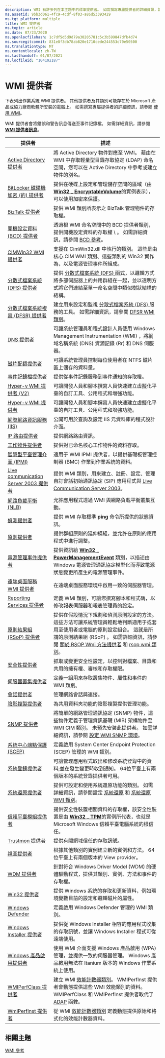 ```yaml
---
description: WMI 有許多列在本主題中的標準提供者。 如需撰寫專屬提供者的詳細資訊，請參閱使用 WMI。
ms.assetid: 9bb3d061-4fc9-4cdf-8f03-a86d53393429
ms.tgt_platform: multiple
title: WMI 提供者
ms.topic: article
ms.date: 07/23/2020
ms.openlocfilehash: 1c7df5d5d9d79a30205781c5c3b599847dfb4d74
ms.sourcegitcommit: 831e8f3db78ab820e1710cede244553c70e50500
ms.translationtype: MT
ms.contentlocale: zh-TW
ms.lasthandoff: 01/07/2021
ms.locfileid: "104192187"
---
```

# <a name="wmi-providers"></a>WMI 提供者

下表列出作業系統 WMI 提供者。 其他提供者及其類別可能存在於 Microsoft 產品或協力廠商軟體所安裝的電腦上。 如需撰寫專屬提供者的詳細資訊，請參閱 [使用 WMI](using-wmi.md)。

WMI 提供者會將錯誤和警告訊息傳送至事件記錄檔。 如需詳細資訊，請參閱 [**WMI 提供者訊息**](wmi-event-messages.md)。



| 提供者                                                                                               | 描述                                                                                                                                                                                                                                                                                                                                                                                                                                          |
|--------------------------------------------------------------------------------------------------------|------------------------------------------------------------------------------------------------------------------------------------------------------------------------------------------------------------------------------------------------------------------------------------------------------------------------------------------------------------------------------------------------------------------------------------------------------|
| [Active Directory 提供者](/previous-versions/windows/desktop/dsprov/active-directory-provider)                                          | 將 Active Directory 物件對應至 WMI。 藉由在 WMI 中存取輕量型目錄存取協定 (LDAP) 命名空間，您可以在 Active Directory 中參考或建立物件的別名。<br/>                                                                                                                                                                                                                                               |
| [BitLocker 磁碟機加密 (的) 提供者](/windows/desktop/SecProv/bitlocker-drive-encryption-provider)              | 提供在硬碟上設定和管理儲存空間的區域（由 [**Win32 \_ EncryptableVolume**](/windows/desktop/SecProv/win32-encryptablevolume)的實例表示），可以使用加密來保護。<br/>                                                                                                                                                                                                             |
| [BizTalk 提供者](https://msdn.microsoft.com/library/ms941491.aspx)                                     | 提供 WMI 類別所表示之 BizTalk 管理物件的存取權。<br/>                                                                                                                                                                                                                                                                                                                                                         |
| [開機設定資料 (BCD) 提供者](/previous-versions/windows/desktop/bcd/boot-configuration-data-portal)                           | 透過根 WMI 命名空間中的 BCD 提供者類別，提供開機設定資料的存取權 \\ 。 如需詳細資訊，請參閱 [BCD 參考](/previous-versions/windows/desktop/bcd/bcd-reference)。<br/>                                                                                                                                                                                                                                                                     |
| [CIMWin32 WMI 提供者](../cimwin32prov/cimwin32-wmi-providers.md)                           | 支援在 CimWin32.dll 中執行的類別。 這些是由核心 CIM WMI 類別、這些類別的 Win32 實作為，以及電源管理事件所組成。<br/>                                                                                                                                                                                                                                                                     |
| [分散式檔案系統 (DFS) 提供者](/previous-versions/windows/desktop/wmipdfs/dfs-provider)                                         | 提供 [分散式檔案系統 (DFS) ](/previous-versions/windows/desktop/dfs/distributed-file-system) 函式，以邏輯方式將多部伺服器上的共用群組在一起，並以透明方式將它們連結至單一命名空間中類似樹狀結構的結構。<br/>                                                                                                                                                                                                                            |
| [分散式檔案系統複寫 (DFSR) 提供者](/previous-versions/windows/desktop/dfsr/distributed-file-system-replication--dfsr-) | 建立用來設定和監視 [分散式檔案系統 (DFS) ](/previous-versions/windows/desktop/dfs/distributed-file-system) 服務的工具。 如需詳細資訊，請參閱 [DFSR WMI 類別](/previous-versions/windows/desktop/dfsr/dfsr-wmi-classes)。<br/>                                                                                                                                                                                                                                               |
| [DNS 提供者](/windows/desktop/DNS/dns-wmi-provider)                                                                   | 可讓系統管理員和程式設計人員使用 Windows Management Instrumentation (WMI) ，將網域名稱系統 (DNS) 資源記錄 (Rr) 和 DNS 伺服器。<br/>                                                                                                                                                                                                                                                                       |
| [磁片配額提供者](/previous-versions/windows/desktop/wmipdskq/disk-quota-provider)                                                    | 可讓系統管理員控制每位使用者在 NTFS 磁片區上儲存的資料量。<br/>                                                                                                                                                                                                                                                                                                                                              |
| [事件記錄檔提供者](/previous-versions/windows/desktop/eventlogprov/event-log-provider)                                                  | 提供從事件記錄服務到事件通知的存取權。<br/>                                                                                                                                                                                                                                                                                                                                                            |
| [Hyper-v WMI 提供者 (V2) ](/windows/desktop/HyperV_v2/windows-virtualization-portal)                                      | 可讓開發人員和腳本撰寫人員快速建立虛擬化平臺的自訂工具、公用程式和增強功能。<br/>                                                                                                                                                                                                                                                                                                            |
| [Hyper-v WMI 提供者](/previous-versions/windows/desktop/virtual/windows-virtualization-portal)                                          | 可讓開發人員和腳本撰寫人員快速建立虛擬化平臺的自訂工具、公用程式和增強功能。<br/>                                                                                                                                                                                                                                                                                                            |
| [網際網路資訊服務 (IIS)](/previous-versions/iis/6.0-sdk/ms525309(v=vs.90))                  | 公開可用於查詢及設定 IIS 元資料庫的程式設計介面。<br/>                                                                                                                                                                                                                                                                                                                                                  |
| [IP 路由提供者](/previous-versions/windows/desktop/wmiiprouteprov/ip-route-provider)                                                  | 提供網路路由資訊。<br/>                                                                                                                                                                                                                                                                                                                                                                                                     |
| [工作物件提供者](/previous-versions/windows/desktop/wmipjobobjprov/job-object-provider)                                                  | 提供對已命名核心工作物件的資料存取。<br/>                                                                                                                                                                                                                                                                                                                                                                                      |
| [智慧型平臺管理介面 (IPMI) ](/previous-versions/windows/desktop/ipmiprv/ipmi-provider)                              | 適用于 WMI IPMI 提供者，以提供基礎板管理控制器 (BMC) 作業到作業系統的資料。<br/>                                                                                                                                                                                                                                                                                                            |
| [Live communication Server 2003 提供者](/previous-versions/office/developer/office-2003/cc165126(v=office.11))             | 提供 WMI 類別，用來建立、註冊、設定、管理自訂會話初始通訊協定 (SIP) 應用程式與 [Live Communication Server 2003](/previous-versions/office/aa194012(v=office.11))。<br/>                                                                                                                                                                                                                           |
| [網路負載平衡 (NLB)](/previous-versions/windows/desktop/wlbsprov/network-load-balancing-provider-portal)                        | 允許應用程式透過 WMI 與網路負載平衡叢集互動。<br/>                                                                                                                                                                                                                                                                                                                                                         |
| [偵測提供者](/previous-versions/windows/desktop/wmipicmp/ping-provider)                                                                | 提供 WMI 存取標準 **ping** 命令所提供的狀態資訊。<br/>                                                                                                                                                                                                                                                                                                                                                  |
| [原則提供者](policy-provider-classes.md)                                                         | 提供群組原則的延伸模組，並允許在原則的應用程式中進行調整。<br/>                                                                                                                                                                                                                                                                                                                                                |
| [電源管理事件提供者](/windows/desktop/CIMWin32Prov/power-management-event-provider)                            | 提供資訊給 [**Win32 \_ PowerManagementEvent**](/windows/desktop/CIMWin32Prov/win32-powermanagementevent) 類別，以描述由 Windows 電源管理通訊協定模型化而導致電源狀態變更所產生的電源管理事件。<br/>                                                                                                                                                                                                     |
| [遠端桌面服務 WMI 提供者](/windows/desktop/TermServ/terminal-services-wmi-provider)                        | 在遠端桌面服務環境中啟用一致的伺服器管理。<br/>                                                                                                                                                                                                                                                                                                                                                        |
| [Reporting Services 提供者](https://msdn.microsoft.com/library/Aa226200.aspx)                          | 定義 WMI 類別，可讓您撰寫腳本和程式碼，以修改報表伺服器和報表管理員的設定。<br/>                                                                                                                                                                                                                                                                                                          |
| [原則結果組 (RSoP) 提供者](/previous-versions/windows/desktop/Policy/reporting-group-policy)                               | 提供在假設情況下規劃和偵測原則設定的方法。 這些方法可讓系統管理員輕鬆地判斷適用于或套用至使用者或電腦的原則設定組合。 這就是所謂的原則結果組 (RSoP) 。 如需詳細資訊，請參閱 [關於 RSOP Wmi 方法提供者](/previous-versions/windows/desktop/Policy/about-the-rsop-wmi-method-provider) 和 [rsop wmi 類別](/previous-versions/windows/desktop/Policy/rsop-wmi-classes)。<br/> |
| [安全性提供者](/previous-versions/windows/desktop/secrcw32prov/security-provider)                                                        | 抓取或變更安全性設定，以控制對檔案、目錄和共用的擁有權、審核和存取權限。<br/>                                                                                                                                                                                                                                                                                                             |
| [伺服器叢集提供者](/previous-versions/windows/desktop/mscs/failover-cluster-apis-portal)                                        | 定義一組用來存取叢集物件、屬性和事件的 WMI 類別。<br/>                                                                                                                                                                                                                                                                                                                                                  |
| [會話提供者](/previous-versions/windows/desktop/wmipsess/session-provider)                                                          | 管理網路會話與連接。<br/>                                                                                                                                                                                                                                                                                                                                                                                                 |
| [陰影複製提供者](/previous-versions/windows/desktop/vsswmi/shadow-copy-provider)                                                    | 為共用資料夾功能的陰影複製提供管理功能。<br/>                                                                                                                                                                                                                                                                                                                                                        |
| [SNMP 提供者](snmp-provider.md)                                                                     | 將簡單的網路管理通訊協定 (SNMP) 物件，這些物件定義于管理資訊基礎 (MIB) 架構物件至 WMI CIM 類別。 未預先安裝此提供者。 如需詳細資訊，請參閱 [設定 WMI SNMP 環境](setting-up-the-wmi-snmp-environment.md)。<br/>                                                                                                                                              |
| [系統中心端點保護 (SCEP)](/previous-versions/windows/desktop/defender/windows-defender-wmiv2-apis-portal)                | 定義啟用 System Center Endpoint Protection (SCEP) 管理的 WMI 類別。<br/>                                                                                                                                                                                                                                                                                                                                                   |
| [系統登錄提供者](/previous-versions/windows/desktop/regprov/system-registry-provider)                                           | 可讓管理應用程式取出和修改系統登錄中的資料;並在發生變更時收到通知。 64位平臺上有兩個版本的系統登錄提供者可用。<br/>                                                                                                                                                                                                                         |
| [系統還原提供者](/windows/desktop/sr/system-restore-portal)                                                | 提供可設定和使用系統還原功能的類別。 如需詳細資訊，請參閱設定 [系統還原](/windows/desktop/sr/configuring-system-restore) 和 [系統還原 WMI 類別](/windows/desktop/sr/system-restore-wmi-classes)。<br/>                                                                                                                                                                                                          |
| [信賴平臺模組提供者](/windows/desktop/SecProv/trusted-platform-module-provider)                          | 提供安全性裝置相關資料的存取權，該安全性裝置是由 [**Win32 \_ TPM**](/windows/desktop/SecProv/win32-tpm)的實例所代表，也就是 Microsoft Windows 信賴平臺電腦系統的根信任。<br/>                                                                                                                                                                                                                                  |
| [Trustmon 提供者](/previous-versions/windows/desktop/trustmonprov/trustmon-provider)                                                        | 提供有關網域信任的存取訊號。<br/>                                                                                                                                                                                                                                                                                                                                                                                          |
| [視圖提供者](view-provider.md)                                                                     | 根據其他類別的實例建立新的實例和方法。 64位平臺上有兩個版本的 View provider。<br/>                                                                                                                                                                                                                                                                                               |
| [WDM 提供者](/windows/desktop/WmiCoreProv/wdm-provider)                                                                   | 針對符合 Windows Driver Model (WDM) 的硬體驅動程式，提供其類別、實例、方法和事件的存取權。<br/>                                                                                                                                                                                                                                                                                                        |
| [Win32 提供者](/windows/desktop/CIMWin32Prov/win32-provider)                                                              | 提供 Windows 系統的存取和更新資料，例如環境變數目前的設定和邏輯磁片的屬性。<br/>                                                                                                                                                                                                                                                                                         |
| [Windows Defender](/previous-versions/windows/desktop/defender/windows-defender-wmiv2-apis-portal)                                        | 定義啟用 Windows Defender 管理的 WMI 類別。<br/>                                                                                                                                                                                                                                                                                                                                                                           |
| [Windows Installer 提供者](/previous-versions/windows/desktop/msiprov/windows-installer-provider)                                       | 提供從 Windows Installer 相容的應用程式收集的存取訊號，並讓 Windows Installer 程式可從遠端使用。<br/>                                                                                                                                                                                                                                                                                            |
| [Windows 產品啟用提供者](/previous-versions/windows/desktop/licwmiprov/windows-product-activation-provider)                      | 使用 WMI 介面支援 Windows 產品啟用 (WPA) 管理，並提供一致的伺服器管理。 Windows 產品啟用無法在 Itanium 版本的 Windows 作業系統上使用。<br/>                                                                                                                                                                                               |
| [WMIPerfClass 提供者](wmiperfclass-provider.md)                                                     | 建立 WMI [效能計數器類別](/windows/desktop/CIMWin32Prov/performance-counter-classes)。 WMIPerfInst 提供者會動態提供這些 WMI 效能類別的資料。 WMIPerfClass 和 WMIPerfInst 提供者取代了 [ADAP](performance-libraries-and-wmi.md) 函數。<br/>                                                                                                                                                |
| [WmiPerfInst 提供者](wmiperfinst-provider.md)                                                       | 從 WMI [效能計數器類別](/windows/desktop/CIMWin32Prov/performance-counter-classes) 定義動態提供原始和格式化的效能計數器資料。<br/>                                                                                                                                                                                                                                                                                   |



 

## <a name="related-topics"></a>相關主題

<dl> <dt>

[WMI 參考](wmi-reference.md)
</dt> </dl>

 

